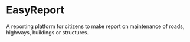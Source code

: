 # EasyReport

A reporting platform for citizens to make report on maintenance of roads, highways, buildings or structures.


